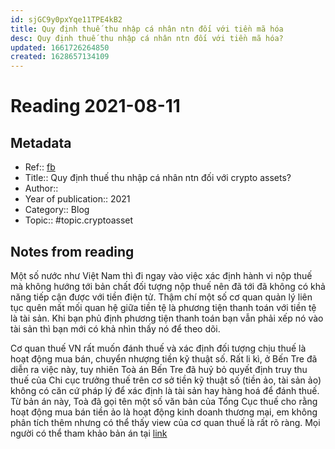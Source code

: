 ```yaml
---
id: sjGC9y0pxYqe11TPE4kB2
title: Quy định thuế thu nhập cá nhân ntn đối với tiền mã hóa
desc: Quy định thuế thu nhập cá nhân ntn đối với tiền mã hóa?
updated: 1661726264850
created: 1628657134109
---
```

# Reading 2021-08-11

## Metadata

- Ref:: [fb](https://www.facebook.com/groups/phocapblockchain/posts/265451325035158/)
- Title:: Quy định thuế thu nhập cá nhân ntn đối với crypto assets?
- Author:: 
- Year of publication:: 2021
- Category:: Blog
- Topic:: #topic.cryptoasset

## Notes from reading

Một số nước như Việt Nam thì đi ngay vào việc xác định hành vi nộp thuế mà không hướng tới bản chất đối tượng nộp thuế nên đã tới đã không có khả năng tiếp cận được với tiền điện tử. Thậm chí một số cơ quan quản lý liên tục quên mất mối quan hệ giữa tiền tệ là phương tiện thanh toán với tiền tệ là tài sản. Khi bạn phủ định phương tiện thanh toán bạn vẫn phải xếp nó vào tài sản thì bạn mới có khả nhìn thấy nó để theo dõi.

Cơ quan thuế VN rất muốn đánh thuế và xác định đối tượng chịu thuế là hoạt động mua bán, chuyển nhượng tiền kỹ thuật số. Rất li kì, ở Bến Tre đã diễn ra việc này, tuy nhiên Toà án Bến Tre đã huỷ bỏ quyết định truy thu thuế của Chi cục trưởng thuế trên cơ sở tiền kỹ thuật số (tiền ảo, tài sản ảo) không có căn cứ pháp lý để xác định là tài sản hay hàng hoá để đánh thuế. Từ bản án này, Toà đã gọi tên một số văn bản của Tổng Cục thuế cho rằng hoạt động mua bán tiền ảo là hoạt động kinh doanh thương mại, em không phân tích thêm nhưng có thể thấy view của cơ quan thuế là rất rõ ràng. Mọi người có thể tham khảo bản án tại [link](https://congbobanan.toaan.gov.vn/5ta51734t1cvn/BAN_AN_NGUYEN_VIET_C___CUC_T.pdf)